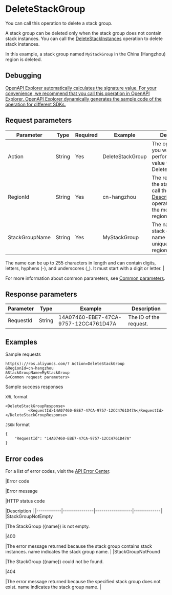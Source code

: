 # DeleteStackGroup

You can call this operation to delete a stack group.

A stack group can be deleted only when the stack group does not contain stack instances. You can call the [DeleteStackInstances](~~151715~~) operation to delete stack instances.

In this example, a stack group named `MyStackGroup` in the China \(Hangzhou\) region is deleted.

## Debugging

[OpenAPI Explorer automatically calculates the signature value. For your convenience, we recommend that you call this operation in OpenAPI Explorer. OpenAPI Explorer dynamically generates the sample code of the operation for different SDKs.](https://api.aliyun.com/#product=ROS&api=DeleteStackGroup&type=RPC&version=2019-09-10)

## Request parameters

|Parameter|Type|Required|Example|Description|
|---------|----|--------|-------|-----------|
|Action|String|Yes|DeleteStackGroup|The operation that you want to perform. Set the value to DeleteStackGroup. |
|RegionId|String|Yes|cn-hangzhou|The region ID of the stack. You can call the [DescribeRegions](~~131035~~) operation to query the most recent region list. |
|StackGroupName|String|Yes|MyStackGroup|The name of the stack group. The name must be unique within a region.

 The name can be up to 255 characters in length and can contain digits, letters, hyphens \(-\), and underscores \(\_\). It must start with a digit or letter. |

For more information about common parameters, see [Common parameters](~~131957~~).

## Response parameters

|Parameter|Type|Example|Description|
|---------|----|-------|-----------|
|RequestId|String|14A07460-EBE7-47CA-9757-12CC4761D47A|The ID of the request. |

## Examples

Sample requests

```
http(s)://ros.aliyuncs.com/? Action=DeleteStackGroup
&RegionId=cn-hangzhou
&StackGroupName=MyStackGroup
&<Common request parameters>
```

Sample success responses

`XML` format

```
<DeleteStackGroupResponse>
		  <RequestId>14A07460-EBE7-47CA-9757-12CC4761D47A</RequestId>
</DeleteStackGroupResponse>
```

`JSON` format

```
{
	"RequestId": "14A07460-EBE7-47CA-9757-12CC4761D47A"
}
```

## Error codes

For a list of error codes, visit the [API Error Center](https://error-center.alibabacloud.com/status/product/ROS).

|Error code

|Error message

|HTTP status code

|Description |
|------------|---------------|------------------|-------------|
|StackGroupNotEmpty

|The StackGroup \(\{name\}\) is not empty.

|400

|The error message returned because the stack group contains stack instances. name indicates the stack group name. |
|StackGroupNotFound

|The StackGroup \(\{name\}\) could not be found.

|404

|The error message returned because the specified stack group does not exist. name indicates the stack group name. |

